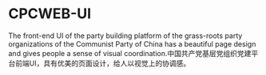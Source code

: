 # CPCWEB-UI
The front-end UI of the party building platform of the grass-roots party organizations of the Communist Party of China has a beautiful page design and gives people a sense of visual coordination.中国共产党基层党组织党建平台前端UI，具有优美的页面设计，给人以视觉上的协调感。
